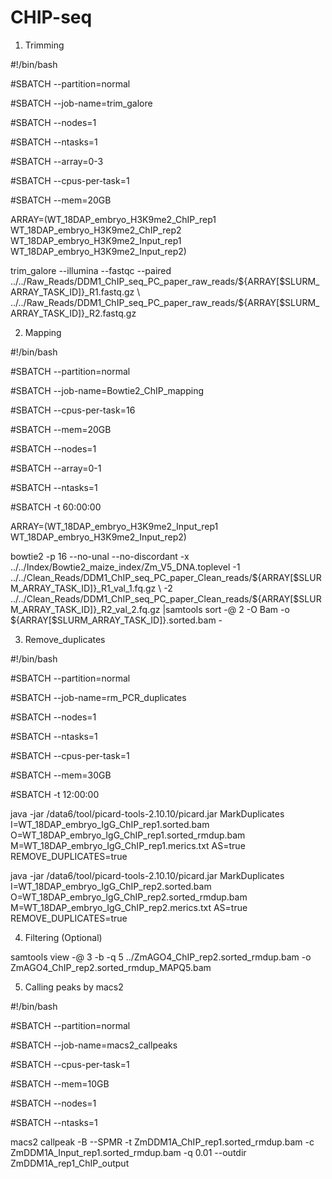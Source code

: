 # CHIP-seq

01. Trimming

#!/bin/bash

#SBATCH --partition=normal

#SBATCH --job-name=trim_galore

#SBATCH --nodes=1

#SBATCH --ntasks=1

#SBATCH --array=0-3

#SBATCH --cpus-per-task=1

#SBATCH --mem=20GB

ARRAY=(WT_18DAP_embryo_H3K9me2_ChIP_rep1 WT_18DAP_embryo_H3K9me2_ChIP_rep2 WT_18DAP_embryo_H3K9me2_Input_rep1 WT_18DAP_embryo_H3K9me2_Input_rep2)

trim_galore --illumina --fastqc --paired ../../Raw_Reads/DDM1_ChIP_seq_PC_paper_raw_reads/${ARRAY[$SLURM_ARRAY_TASK_ID]}_R1.fastq.gz \
../../Raw_Reads/DDM1_ChIP_seq_PC_paper_raw_reads/${ARRAY[$SLURM_ARRAY_TASK_ID]}_R2.fastq.gz


02. Mapping 

#!/bin/bash

#SBATCH --partition=normal

#SBATCH --job-name=Bowtie2_ChIP_mapping

#SBATCH --cpus-per-task=16

#SBATCH --mem=20GB

#SBATCH --nodes=1

#SBATCH --array=0-1

#SBATCH --ntasks=1

#SBATCH -t 60:00:00

ARRAY=(WT_18DAP_embryo_H3K9me2_Input_rep1 WT_18DAP_embryo_H3K9me2_Input_rep2)

bowtie2 -p 16 --no-unal --no-discordant -x ../../Index/Bowtie2_maize_index/Zm_V5_DNA.toplevel -1 ../../Clean_Reads/DDM1_ChIP_seq_PC_paper_Clean_reads/${ARRAY[$SLURM_ARRAY_TASK_ID]}_R1_val_1.fq.gz \
-2 ../../Clean_Reads/DDM1_ChIP_seq_PC_paper_Clean_reads/${ARRAY[$SLURM_ARRAY_TASK_ID]}_R2_val_2.fq.gz |samtools sort -@ 2 -O Bam -o ${ARRAY[$SLURM_ARRAY_TASK_ID]}.sorted.bam -



03. Remove_duplicates

#!/bin/bash

#SBATCH --partition=normal

#SBATCH --job-name=rm_PCR_duplicates

#SBATCH --nodes=1

#SBATCH --ntasks=1

#SBATCH --cpus-per-task=1

#SBATCH --mem=30GB

#SBATCH -t 12:00:00


java -jar /data6/tool/picard-tools-2.10.10/picard.jar MarkDuplicates I=WT_18DAP_embryo_IgG_ChIP_rep1.sorted.bam O=WT_18DAP_embryo_IgG_ChIP_rep1.sorted_rmdup.bam \
M=WT_18DAP_embryo_IgG_ChIP_rep1.merics.txt AS=true REMOVE_DUPLICATES=true


java -jar /data6/tool/picard-tools-2.10.10/picard.jar MarkDuplicates I=WT_18DAP_embryo_IgG_ChIP_rep2.sorted.bam O=WT_18DAP_embryo_IgG_ChIP_rep2.sorted_rmdup.bam \
M=WT_18DAP_embryo_IgG_ChIP_rep2.merics.txt AS=true REMOVE_DUPLICATES=true


04. Filtering (Optional)

samtools view -@ 3 -b -q 5 ../ZmAGO4_ChIP_rep2.sorted_rmdup.bam -o ZmAGO4_ChIP_rep2.sorted_rmdup_MAPQ5.bam


05. Calling peaks by macs2

#!/bin/bash

#SBATCH --partition=normal

#SBATCH --job-name=macs2_callpeaks

#SBATCH --cpus-per-task=1

#SBATCH --mem=10GB

#SBATCH --nodes=1

#SBATCH --ntasks=1

macs2 callpeak -B --SPMR -t ZmDDM1A_ChIP_rep1.sorted_rmdup.bam -c ZmDDM1A_Input_rep1.sorted_rmdup.bam -q 0.01 --outdir ZmDDM1A_rep1_ChIP_output


